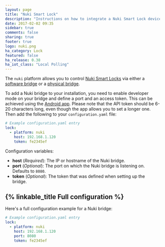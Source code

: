 ```yaml
---
layout: page
title: "Nuki Smart Lock"
description: "Instructions on how to integrate a Nuki Smart Lock devices."
date: 2017-02-02 09:35
sidebar: true
comments: false
sharing: true
footer: true
logo: nuki.png
ha_category: Lock
featured: false
ha_release: 0.38
ha_iot_class: "Local Polling"
---
```


The `nuki` platform allows you to control [Nuki Smart Locks](https://nuki.io/en/smart-lock/) via either a [software bridge](https://play.google.com/store/apps/details?id=io.nuki.bridge) or a [physical bridge](https://nuki.io/en/bridge/).

To add a Nuki bridge to your installation, you need to enable developer mode on your bridge and define a port and an access token. This can be achieved using the [Android app](https://play.google.com/store/apps/details?id=io.nuki). Please note that the API token should be 6-20 characters long, even though the app allows you to set a longer one.
Then add the following to your `configuration.yaml` file:

```yaml
# Example configuration.yaml entry
lock:
  - platform: nuki
    host: 192.168.1.120
    token: fe2345ef
```

Configuration variables:

- **host** (*Required*): The IP or hostname of the Nuki bridge.
- **port** (*Optional*): The port on which the Nuki bridge is listening on. Defaults to `8080`.
- **token** (*Optional*): The token that was defined when setting up the bridge.

## {% linkable_title Full configuration %}

Here's a full configuration example for a Nuki bridge:

```yaml
# Example configuration.yaml entry
lock:
  - platform: nuki
    host: 192.168.1.120
    port: 8080
    token: fe2345ef
```
